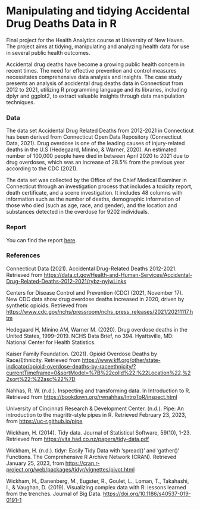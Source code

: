 # Manipulating and tidying Accidental Drug Deaths Data in R

Final project for the Health Analytics course at University of New Haven. The project aims at tidying, manipulating and analyzing health data for use in several public health outcomes.

Accidental drug deaths have become a growing public health concern in recent times. The need for effective prevention and control measures necessitates comprehensive data analysis and insights. The case study presents an analysis of accidental drug deaths data in Connecticut from 2012 to 2021, utilizing R programming language and its libraries, including dplyr and ggplot2, to extract valuable insights through data manipulation techniques.

### Data

The data set Accidental Drug Related Deaths from 2012-2021 in Connecticut has been derived from Connecticut Open Data Repository (Connecticut Data, 2021). Drug overdose is one of the leading causes of injury-related deaths in the U.S (Hedegaard, Minino, & Warner, 2020). An estimated number of 100,000 people have died in between April 2020 to 2021 due to drug overdoses, which was an increase of 28.5% from the previous year according to the CDC (2021).

The data set was collected by the Office of the Chief Medical Examiner in Connecticut through an investigation process that includes a toxicity report, death certificate, and a scene investigation. It includes 48 columns with information such as the number of deaths, demographic information of those who died (such as age, race, and gender), and the location and substances detected in the overdose for 9202 individuals.

### Report

You can find the report [here](https://merishnasuwal.github.io/drug-deaths-data-analysis/).

### References

Connecticut Data (2021). Accidental Drug-Related Deaths 2012-2021. Retrieved from https://data.ct.gov/Health-and-Human-Services/Accidental-Drug-Related-Deaths-2012-2021/rybz-nyjwLinks

Centers for Disease Control and Prevention (CDC) (2021, November 17). New CDC data show drug overdose deaths increased in 2020, driven by synthetic opioids. Retrieved from https://www.cdc.gov/nchs/pressroom/nchs_press_releases/2021/20211117.htm

Hedegaard H, Minino AM, Warner M. (2020). Drug overdose deaths in the United States, 1999–2019. NCHS Data Brief, no 394. Hyattsville, MD: National Center for Health Statistics.

Kaiser Family Foundation. (2021). Opioid Overdose Deaths by Race/Ethnicity. Retrieved from https://www.kff.org/other/state-indicator/opioid-overdose-deaths-by-raceethnicity/?currentTimeframe=0&sortModel=%7B%22colId%22:%22Location%22,%22sort%22:%22asc%22%7D

Nahhas, R. W. (n.d.). Inspecting and transforming data. In Introduction to R. Retrieved from https://bookdown.org/rwnahhas/IntroToR/inspect.html

University of Cincinnati Research & Development Center. (n.d.). Pipe: An introduction to the magrittr-style pipes in R. Retrieved February 23, 2023, from https://uc-r.github.io/pipe

Wickham, H. (2014). Tidy data. Journal of Statistical Software, 59(10), 1-23. Retrieved from https://vita.had.co.nz/papers/tidy-data.pdf

Wickham, H. (n.d.). tidyr: Easily Tidy Data with ‘spread()’ and ‘gather()’ Functions. The Comprehensive R Archive Network (CRAN). Retrieved January 25, 2023, from https://cran.r-project.org/web/packages/tidyr/vignettes/pivot.html

Wickham, H., Danenberg, M., Eugster, R., Goulet, L., Loman, T., Takahashi, I., & Vaughan, D. (2019). Visualizing complex data with R: lessons learned from the trenches. Journal of Big Data. https://doi.org/10.1186/s40537-019-0191-1

